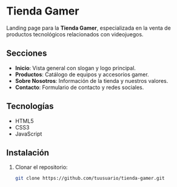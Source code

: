 # Tienda Gamer

Landing page para la **Tienda Gamer**, especializada en la venta de productos tecnológicos relacionados con videojuegos.

## Secciones

- **Inicio**: Vista general con slogan y logo principal.
- **Productos**: Catálogo de equipos y accesorios gamer.
- **Sobre Nosotros**: Información de la tienda y nuestros valores.
- **Contacto**: Formulario de contacto y redes sociales.

## Tecnologías

- HTML5
- CSS3
- JavaScript

## Instalación

1. Clonar el repositorio:
   ```bash
   git clone https://github.com/tuusuario/tienda-gamer.git
